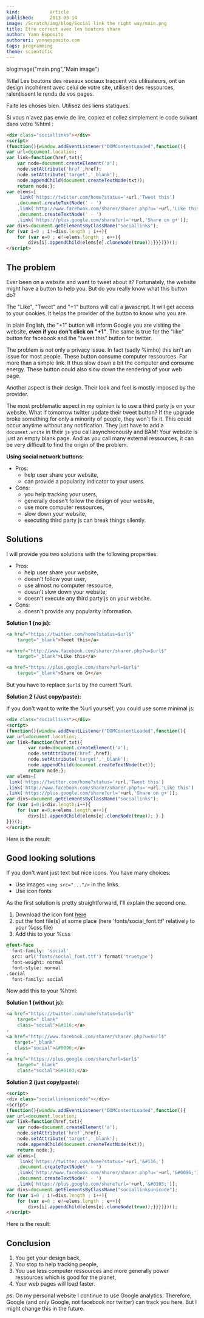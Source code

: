 ```yaml
---
kind:           article
published:      2013-03-14
image: /Scratch/img/blog/Social link the right way/main.png
title: Être correct avec les boutons share
author: Yann Esposito
authoruri: yannesposito.com
tags: programming
theme: scientific
---
```

blogimage("main.png","Main image")

<div class="intro">


%tlal Les boutons des réseaux sociaux traquent vos utilisateurs,
ont un design incohérent avec celui de votre site,
utilisent des ressources,
ralentissent le rendu de vos pages.

Faite les choses bien.
Utilisez des liens statiques.

Si vous n'avez pas envie de lire, copiez et collez simplement le code suivant dans votre %html :

``` html
<div class="sociallinks"></div>
<script>
(function(){window.addEventListener("DOMContentLoaded",function(){
var url=document.location;
var link=function(href,txt){
    var node=document.createElement('a');
    node.setAttribute('href',href);
    node.setAttribute('target','_blank');
    node.appendChild(document.createTextNode(txt));
    return node;};
var elems=[
     link('https://twitter.com/home?status='+url,'Tweet this')
    ,document.createTextNode(' - ')
    ,link('http://www.facebook.com/sharer/sharer.php?u='+url,'Like this')
    ,document.createTextNode(' - ')
    ,link('https://plus.google.com/share?url='+url,'Share on g+')];
var divs=document.getElementsByClassName("sociallinks");
for (var i=0 ; i!=divs.length ; i++){
    for (var e=0 ; e!=elems.length ; e++){
        divs[i].appendChild(elems[e].cloneNode(true));}}})})();
</script>
```

</div>

## The problem

Ever been on a website and want to tweet about it?
Fortunately, the website might have a button to help you.
But do you really know what this button do?

The "Like", "Tweet" and "+1" buttons will call a javascript.
It will get access to your cookies.
It helps the provider of the button to know who you are.

In plain English, the "+1" button will inform Google
you are visiting the website, **even if you don't click on "+1"**.
The same is true for the "like" button for facebook and the "tweet this" button for twitter.

The problem is not only a privacy issue.
In fact (sadly %imho) this isn't an issue for most people.
These button consume computer ressources.
Far more than a simple link.
It thus slow down a bit the computer and consume energy.
These button could also slow down the rendering of your web page.

Another aspect is their design.
Their look and feel is mostly imposed by the provider.

The most problematic aspect in my opinion is to use a third party js on your website.
What if tomorrow twitter update their tweet button?
If the upgrade broke something for only a minority of people, they won't fix it.
This could occur anytime without any notification.
They just have to add a `document.write` in their `js` you call asynchronously and BAM!
Your website is just an empty blank page.
And as you call many external ressources, it can be very difficult to find the origin of the problem.

**Using social network buttons:**

- Pros:
    - help user share your website,
    - can provide a popularity indicator to your users.
- Cons:
    - you help tracking your users,
    - generally doesn't follow the design of your website,
    - use more computer ressources,
    - slow down your website,
    - executing third party js can break things silently.

## Solutions

I will provide you two solutions with the following properties:

- Pros:
    - help user share your website,
    - doesn't follow your user,
    - use almost no computer ressource,
    - doesn't slow down your website,
    - doesn't execute any third party js on your website.
- Cons:
    - doesn't provide any popularity information.

**Solution 1 (no js):**

``` html
<a href="https://twitter.com/home?status=$url$"
    target="_blank">Tweet this</a>

<a href="http://www.facebook.com/sharer/sharer.php?u=$url$"
    target="_blank">Like this</a>

<a href="https://plus.google.com/share?url=$url$"
    target="_blank">Share on G+</a>
```
But you have to replace `$url$` by the current %url.

**Solution 2 (Just copy/paste):**

If you don't want to write the %url yourself, you could use some minimal js:

``` html
<div class="sociallinks"></div>
<script>
(function(){window.addEventListener("DOMContentLoaded",function(){
var url=document.location;
var link=function(href,txt){
        var node=document.createElement('a');
        node.setAttribute('href',href);
        node.setAttribute('target','_blank');
        node.appendChild(document.createTextNode(txt));
        return node;};
var elems=[
 link('https://twitter.com/home?status='+url,'Tweet this')
,link('http://www.facebook.com/sharer/sharer.php?u='+url,'Like this')
,link('https://plus.google.com/share?url='+url,'Share on g+')];
var divs=document.getElementsByClassName("sociallinks");
for (var i=0;i<div.length;i++){
    for (var e=0;e<elems.length;e++){
        divs[i].appendChild(elems[e].cloneNode(true)); } }
}})();
</script>
```

Here is the result:

<div style="text-align:center" class="nostar">

<div class="sociallinks"></div>
<script>
(function(){window.addEventListener("DOMContentLoaded",function(){
var url=document.location;
var link=function(href,txt){
    var node=document.createElement('a');
    node.setAttribute('href',href);
    node.setAttribute('target','_blank');
    node.appendChild(document.createTextNode(txt));
    return node;};
var elems=[
     link('https://twitter.com/home?status='+url,'Tweet this')
    ,document.createTextNode(' - ')
    ,link('http://www.facebook.com/sharer/sharer.php?u='+url,'Like this')
    ,document.createTextNode(' - ')
    ,link('https://plus.google.com/share?url='+url,'Share on g+')];
var divs=document.getElementsByClassName("sociallinks");
for (var i=0 ; i!=divs.length ; i++){
    for (var e=0 ; e!=elems.length ; e++){
        divs[i].appendChild(elems[e].cloneNode(true));}}})})();
</script>

</div>

## Good looking solutions

If you don't want just text but nice icons.
You have many choices:

- Use images `<img src="..."/>` in the links.
- Use icon fonts

As the first solution is pretty straightforward, I'll explain the second one.

1. Download the icon font [here](http://blog.martianwabbit.com/post/4344642365.html)
2. put the font file(s) at some place (here 'fonts/social_font.ttf' relatively to your %css file)
3. Add this to your %css

``` css
@font-face
  font-family: 'social'
  src: url('fonts/social_font.ttf') format('truetype')
  font-weight: normal
  font-style: normal
.social
  font-family: social
```

Now add this to your %html:

**Solution 1 (without js):**

``` html
<a href="https://twitter.com/home?status=$url$"
    target="_blank"
    class="social">&#116;</a>
·
<a href="http://www.facebook.com/sharer/sharer.php?u=$url$"
   target="_blank"
   class="social">&#0096;</a>
·
<a href="https://plus.google.com/share?url=$url$"
    target="_blank"
    class="social">&#0103;</a>
```

**Solution 2 (just copy/paste):**

``` html
<script>
<div class="sociallinksunicode"></div>
<script>
(function(){window.addEventListener("DOMContentLoaded",function(){
var url=document.location;
var link=function(href,txt){
    var node=document.createElement('a');
    node.setAttribute('href',href);
    node.setAttribute('target','_blank');
    node.appendChild(document.createTextNode(txt));
    return node;};
var elems=[
     link('https://twitter.com/home?status='+url,'&#116;')
    ,document.createTextNode(' - ')
    ,link('http://www.facebook.com/sharer/sharer.php?u='+url,'&#0096;')
    ,document.createTextNode(' - ')
    ,link('https://plus.google.com/share?url='+url,'&#0103;')];
var divs=document.getElementsByClassName("sociallinksunicode");
for (var i=0 ; i!=divs.length ; i++){
    for (var e=0 ; e!=elems.length ; e++){
        divs[i].appendChild(elems[e].cloneNode(true));}}})})();
</script>
```

Here is the result:

<div style="font-size: 2em; text-align: center;" class="nostar">
<script>
(function(){
    if (document.readyState === 'loading') {
var url=document.location;
document.write(
    '<a href="https://twitter.com/home?status='+url+'"'
        + ' target="_blank"'
        + ' class="social">&#116;<'+'/a>'
    + ' · '
    + '<' + 'a href="http://www.facebook.com/sharer/sharer.php?u='+url+'"'
       + ' target="_blank"'
       + ' class="social">&#0096;<'+'/a>'
    + ' · '
    + '<a href="https://plus.google.com/share?url='+url+'"'
        + ' target="_blank"'
        + ' class="social">&#0103;<'+'/a>');
}
})();
</script>
</div>

## Conclusion

1. You get your design back,
2. You stop to help tracking people,
3. You use less computer ressources and more generally power ressources which is good for the planet,
4. Your web pages will load faster.

_ps_: On my personal website I continue to use Google analytics.
Therefore, Google (and only Google, not facebook nor twitter) can track you here.
But I might change this in the future.


